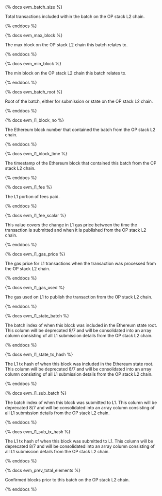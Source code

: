 {% docs evm_batch_size %}

Total transactions included within the batch on the OP stack L2 chain.

{% enddocs %}

{% docs evm_max_block %}

The max block on the OP stack L2 chain this batch relates to.

{% enddocs %}

{% docs evm_min_block %}

The min block on the OP stack L2 chain this batch relates to.

{% enddocs %}

{% docs evm_batch_root %}

Root of the batch, either for submission or state on the OP stack L2 chain.

{% enddocs %}

{% docs evm_l1_block_no %}

The Ethereum block number that contained the batch from the OP stack L2 chain.

{% enddocs %}

{% docs evm_l1_block_time %}

The timestamp of the Ethereum block that contained this batch from the OP stack L2 chain.

{% enddocs %}

{% docs evm_l1_fee %}

The L1 portion of fees paid.

{% enddocs %}

{% docs evm_l1_fee_scalar %}

This value covers the change in L1 gas price between the time the transaction is submitted and when it is published from the OP stack L2 chain.

{% enddocs %}

{% docs evm_l1_gas_price %}

The gas price for L1 transactions when the transaction was processed from the OP stack L2 chain.

{% enddocs %}

{% docs evm_l1_gas_used %}

The gas used on L1 to publish the transaction from the OP stack L2 chain.

{% enddocs %}

{% docs evm_l1_state_batch %}

The batch index of when this block was included in the Ethereum state root. This column will be deprecated 8/7 and will be consolidated into an array column consisting of all L1 submission details from the OP stack L2 chain.

{% enddocs %}

{% docs evm_l1_state_tx_hash %}

The L1 tx hash of when this block was included in the Ethereum state root. This column will be deprecated 8/7 and will be consolidated into an array column consisting of all L1 submission details from the OP stack L2 chain.

{% enddocs %}

{% docs evm_l1_sub_batch %}

The batch index of when this block was submitted to L1. This column will be deprecated 8/7 and will be consolidated into an array column consisting of all L1 submission details from the OP stack L2 chain.

{% enddocs %}

{% docs evm_l1_sub_tx_hash %}

The L1 tx hash of when this block was submitted to L1. This column will be deprecated 8/7 and will be consolidated into an array column consisting of all L1 submission details from the OP stack L2 chain.

{% enddocs %}

{% docs evm_prev_total_elements %}

Confirmed blocks prior to this batch on the OP stack L2 chain.

{% enddocs %}

